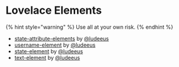 # Lovelace Elements

{% hint style="warning" %}
Use all at your own risk.
{% endhint %}

* [state-attribute-elements](https://github.com/custom-cards/state-attribute-element) by [@ludeeus](https://github.com/ludeeus)
* [username-element](https://github.com/custom-cards/username-element) by [@ludeeus](https://github.com/ludeeus)
* [state-element](https://github.com/custom-cards/state-element) by [@ludeeus](https://github.com/ludeeus)
* [text-element](https://github.com/custom-cards/text-element) by [@ludeeus](https://github.com/ludeeus)